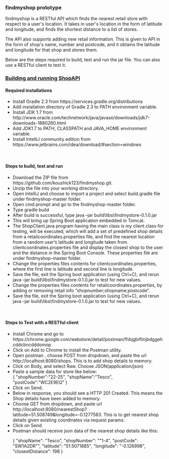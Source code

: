 <h3>findmyshop prototype </h3>

<p>findmyshop is a RESTful API which finds the nearest retail store with respect to a user's location. It takes in user's location in the form of latitude and longitude, and finds the shortest distance to a list of stores.
</p>
<p>
The API also supports adding new retail information. This is given to API in the form of shop's name, number and postcode, and it obtains the latitude and longitude for that shop and stores them.
</p>
<p>
Below are the steps required to build, test and run the jar file. You can also use a RESTful client to test it.</p>

<h3><u>Building and running ShopAPI</u></h3>

<h4><b>Required installations</b></h4>

<ul>
<li>Install Gradle 2.3 from https://services.gradle.org/distributions</li>
<li>Add installation directory of Gradle 2.3 to PATH environment variable.</li>
<li>Install JDK 1.7 from http://www.oracle.com/technetwork/java/javase/downloads/jdk7-downloads-1880260.html</li>
<li>Add JDK1.7 to PATH, CLASSPATH and JAVA_HOME environment variable.</li>
<li>Install IntelliJ community edition from https://www.jetbrains.com/idea/download/#section=windows</li>
</ul>

<br>
<h4><b>Steps to build, test and run</b></h4>
<ul>
<li>Download the ZIP file from https://github.com/koushick123/findmyshop.git.</li>
<li>Unzip the file into your working directory.</li>
<li>Open IntelliJ and choose to import a project and select build.gradle file under findmyshop-master folder.</li>
<li>Open cmd prompt and go to the findmyshop-master folder.</li>
<li>Type gradle build</li>
<li>After build is successful, type java –jar build\libs\findmystore-0.1.0.jar</li>
<li>This will bring up Spring Boot application embedded in Tomcat.</li>
<li>The ShopClient.java program having the main class is my client class for testing, will be executed, which will add a set of predefined shop details from a retailcoordinates.properties file, and find the nearest location from a random user’s latitude and longitude taken from clientcoordinates.properties file and display the closest shop to the user and the distance in the Spring Boot Console. These properties file are under findmyshop-master folder.</li>
<li>Change the properties files contents for clientcoordinates.properties, where the first line is latitude and second line is longitude.</li>
<li>Save the file, exit the Spring boot application (using Ctrl+C), and rerun java –jar build\libs\findmystore-0.1.0.jar to test for new values.</li>
<li>Change the properties files contents for retailcoordinates.properties, by adding or removing retail info “shopnumber;shopname;postcode”.</li>
<li>Save the file, exit the Spring boot application (using Ctrl+C), and rerun java –jar build\libs\findmystore-0.1.0.jar to test for new values.</li>
</ul>

<br>
<h4><b>Steps to Test with a RESTful client</b></h4>
<ul>
<li>Install Chrome and go to https://chrome.google.com/webstore/detail/postman/fhbjgbiflinjbdggehcddcbncdddomop</li>
<li>Click on Add to Chrome to install the Postman utility.</li>
<li>Open postman , choose POST from dropdown, and paste the url http://localhost:8080/shops. This is to add shop details to memory.</li>
<li>Click on Body, and select Raw. Choose JSON(application/json)</li>
<li>Paste a sample data for store like below:</li>
{
    "shopNumber":"22-25",
    "shopName":"Tesco",
    "postCode":"WC2E9EQ"
}
<li>Click on Send.</li>
<li>Below in response, you should see a HTTP 201 Created. This means the Shop details have been added to memory.</li>
<li>Choose GET from dropdown, and paste url http://localhost:8080/nearestShop?latitude=51.508749&longitude=-0.1277583. This is to get nearest shop details given existing coordinates via request params.</li>
<li>Click on Send.</li>
<li>Postman should receive json data of the nearest shop details like this:</li>

{
  "shopName": "Tesco",
  "shopNumber": "\"1-4",
  "postCode": "SW1A2DR\"",
  "latitude": "51.5071885",
  "longitude": "-0.126998",
  "closestDistance": 198
}
</ul>
